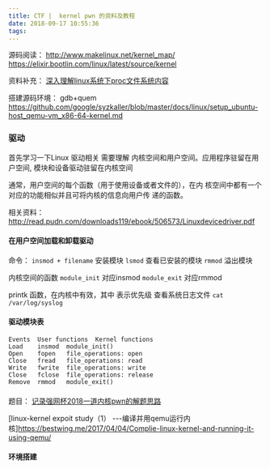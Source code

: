 ```yaml
---
title: CTF |  kernel pwn 的资料及教程
date: 2018-09-17 10:55:36
tags:
---
```

源码阅读：
http://www.makelinux.net/kernel_map/
https://elixir.bootlin.com/linux/latest/source/kernel


资料补充：
[深入理解linux系统下proc文件系统内容](http://www.cnblogs.com/cute/archive/2011/04/20/2022280.html)


搭建源码环境：
gdb+quem
https://github.com/google/syzkaller/blob/master/docs/linux/setup_ubuntu-host_qemu-vm_x86-64-kernel.md


### 驱动
首先学习一下Linux 驱动相关
需要理解 内核空间和用户空间。应用程序驻留在用户空间, 模块和设备驱动驻留在内核空间

通常，用户空间的每个函数（用于使用设备或者文件的），在内
核空间中都有一个对应的功能相似并且可将内核的信息向用户传
递的函数。


相关资料：
http://read.pudn.com/downloads119/ebook/506573/Linuxdevicedriver.pdf

#### 在用户空间加载和卸载驱动
命令：
`insmod + filename` 安装模块
`lsmod` 查看已安装的模块
`rmmod` 溢出模块

内核空间的函数
`module_init` 对应insmod
`module_exit` 对应rmmod

printk 函数，在内核中有效，其中<n> 表示优先级
查看系统日志文件 `cat /var/log/syslog`

#### 驱动模块表
```
Events	User functions	Kernel functions
Load	insmod	module_init()
Open	fopen	file_operations: open
Close	fread	file_operations: read
Write	fwrite	file_operations: write
Close	fclose	file_operations: release
Remove	rmmod	module_exit()
```

#### 

题目：
[记录强网杯2018一道内核pwn的解题思路](https://www.anquanke.com/post/id/103920)

[linux-kernel expoit study（1） ---编译并用qemu运行内核]https://bestwing.me/2017/04/04/Complie-linux-kernel-and-running-it-using-qemu/

#### 环境搭建
